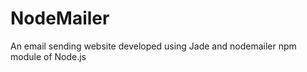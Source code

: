 # NodeMailer
An email sending website developed using Jade and nodemailer npm module of Node.js
<Install npm_packages before running>
